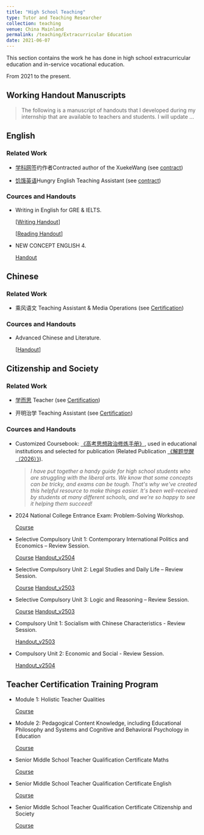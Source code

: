 ```yaml
---
title: "High School Teaching"
type: Tutor and Teaching Researcher
collection: teaching
venue: China Mainland
permalink: /teaching/Extracurricular Education
date: 2021-06-07
---
```


This section contains the work he has done in high school extracurricular education and in-service vocational education.

From 2021 to the present.

## Working Handout Manuscripts

> The following is a manuscript of handouts that I developed during my internship that are available to teachers and students.
> I will update ...

## English

### Related Work

  - [学科网](https://www.zxxk.com/)签约作者Contracted author of the XuekeWang (see [contract](https://mailbnueducn-my.sharepoint.com/:b:/g/personal/sjs_mail_bnu_edu_cn/EXbsn14TbTlBipUg0yyYVNQBdZjd8ezMB8tvZA9MopJYGg?e=NVpIzs))
    
  - [饥饿英语](http://www.hungry-english.com/)Hungry English Teaching Assistant (see [contract](https://mailbnueducn-my.sharepoint.com/:b:/g/personal/sjs_mail_bnu_edu_cn/EbbarmeTCzFGmXJreMgzMAsBPgzfIooOen7tUg8Aax52QA?e=c9pA4l))

### Cources and Handouts

- Writing in English for GRE & IELTS.
  
  [[Writing Handout](https://github.com/samuelssj123/WareHouse/raw/refs/heads/master/Eng_Writing.pdf)]
  
  [[Reading Handout](https://mailbnueducn-my.sharepoint.com/:b:/g/personal/sjs_mail_bnu_edu_cn/EXoJu019KaNEiFw5C63TvXUB1v-Bkotv_Kh6h3oudNAbow?e=bPerkE)]

 - NEW CONCEPT ENGLISH 4.
 
   [Handout](https://mailbnueducn-my.sharepoint.com/:b:/g/personal/sjs_mail_bnu_edu_cn/EQJRwyYCpohNok6a1VVruqkB7NLE9JOyadEcDGvDFVhE4w?e=DMrG5j)

## Chinese

### Related Work

- 乘风语文 Teaching Assistant & Media Operations (see [Certification](https://mailbnueducn-my.sharepoint.com/:b:/g/personal/sjs_mail_bnu_edu_cn/EUrrSPj-ZL9CkN2ds_Q_O8cBbBdhyHGchxdsFV7vSSG-rQ?e=tqhznB))

### Cources and Handouts

- Advanced Chinese and Literature.

  [[Handout](https://mailbnueducn-my.sharepoint.com/:b:/g/personal/sjs_mail_bnu_edu_cn/Ecl6-bY7m-9LnSoBZDrvheAB9b2vQ2_clGUe7JXeWjCoXA?e=LBQW8e)]

## Citizenship and Society

### Related Work

- [学而思](https://www.xueersi.com/) Teacher (see [Certification](https://mailbnueducn-my.sharepoint.com/:b:/g/personal/sjs_mail_bnu_edu_cn/EUeZxpzK2H1KsdYR8KB-bIMBLt1N9AvRZg1UaEa54rOFmw?e=ac9amv))
  
- 开明治学 Teaching Assistant (see [Certification](https://mailbnueducn-my.sharepoint.com/:b:/g/personal/sjs_mail_bnu_edu_cn/EeLG9Jtsb_JLjnBCEIajUkkBi2-gKGwP2EHaOlDBrnfmBQ?e=WF0qQD))


### Cources and Handouts

- Customized Coursebook: [《高考思想政治修炼手册》](https://mailbnueducn-my.sharepoint.com/:b:/g/personal/sjs_mail_bnu_edu_cn/EaYSwN-QNZ9Lqy_QzeLg4MoBaKeOt1e_EY3NdLxun5ih5Q?e=UbNHWD), used in educational institutions and selected for publication (Related Publication [《解题觉醒（2026）》](https://book.yunzhan365.com/bookcase/zzon/index.html)). 
  > *I have put together a handy guide for high school students who are struggling with the liberal arts. We know that some concepts can be tricky, and exams can be tough. That's why we've created this helpful resource to make things easier. It's been well-received by students at many different schools, and we're so happy to see it helping them succeed!*

- 2024 National College Entrance Exam: Problem-Solving Workshop.

  [Course](https://www.bilibili.com/video/BV1pDfJY2Ejf/)

- Selective Compulsory Unit 1: Contemporary International Politics and Economics – Review Session.
  
  [Course](https://www.bilibili.com/video/BV1aXZAY7EJH/)  [Handout_v2504](https://mailbnueducn-my.sharepoint.com/:b:/g/personal/sjs_mail_bnu_edu_cn/EYe0UW0TiApLsu605ovuCLYBQo2JeqerhWD6lOD2UzdhMw?e=7yRuM8)
  
- Selective Compulsory Unit 2: Legal Studies and Daily Life – Review Session.

  [Course](https://www.bilibili.com/video/BV1r593YrEM1/)  [Handout_v2503](https://mailbnueducn-my.sharepoint.com/:b:/g/personal/sjs_mail_bnu_edu_cn/EYTP38U2vHNCgxOrEMjVDAMBseyBLb9cpqlZDXgKW4GWVQ?e=ahzuii)

- Selective Compulsory Unit 3: Logic and Reasoning – Review Session.
  
  [Course](https://www.bilibili.com/video/BV1fWRJY8EL8/) [Handout_v2503](https://mailbnueducn-my.sharepoint.com/:b:/g/personal/sjs_mail_bnu_edu_cn/ES9eVeBPetRMh8CrccvbF4MBsTTT4HUCDvZGnVGsZTzwTA?e=0ah5em)

- Compulsory Unit 1: Socialism with Chinese Characteristics - Review Session.

  [Handout_v2503](https://mailbnueducn-my.sharepoint.com/:b:/g/personal/sjs_mail_bnu_edu_cn/EXd8HyHzGd5AkV8RzVL7aBkBT7AQ98SA_W3vZ4kvcMD8ZQ?e=cBjk5t)

- Compulsory Unit 2: Economic and Social - Review Session.

  [Handout_v2504](https://mailbnueducn-my.sharepoint.com/:b:/g/personal/sjs_mail_bnu_edu_cn/EdOEKOdkTxxOv8DjibaQq4QB7RN-hlq4kfRmCg_AJ7ozEw?e=ZX8TLk)


## Teacher Certification Training Program

- Module 1: Holistic Teacher Qualities

  [Course](https://www.bilibili.com/video/BV1n14y197Cd/)
  
- Module 2: Pedagogical Content Knowledge, including Educational Philosophy and Systems and Cognitive and Behavioral Psychology in Education
  
  [Course](https://www.bilibili.com/video/BV1Du4y1m7Gu/)
  
- Senior Middle School Teacher Qualification Certificate Maths

  [Course](https://www.bilibili.com/video/BV1ES421P7v4/)
  
- Senior Middle School Teacher Qualification Certificate English

  [Course](https://www.bilibili.com/video/BV1pM4y1H7mb/)
  
- Senior Middle School Teacher Qualification Certificate Citizenship and Society

  [Course](https://www.bilibili.com/video/BV1ar421M7Es/)
  
  



  
